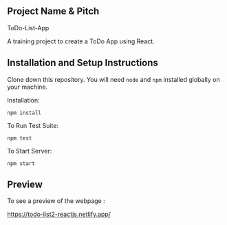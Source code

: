 ## Project Name & Pitch

ToDo-List-App

A training project to create a ToDo App using React.


## Installation and Setup Instructions

Clone down this repository. You will need `node` and `npm` installed globally on your machine.  

Installation:

`npm install`  

To Run Test Suite:  

`npm test`  

To Start Server:

`npm start`  

 
## Preview

To see a preview of the webpage :

https://todo-list2-reactjs.netlify.app/
